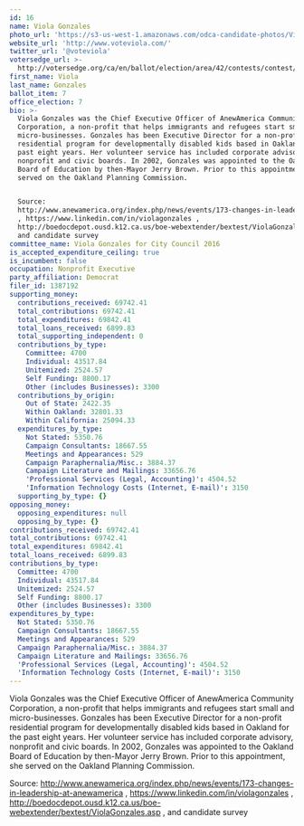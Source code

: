 ```yaml
---
id: 16
name: Viola Gonzales
photo_url: 'https://s3-us-west-1.amazonaws.com/odca-candidate-photos/Viola-Gonzales.png'
website_url: 'http://www.voteviola.com/'
twitter_url: '@voteviola'
votersedge_url: >-
  http://votersedge.org/ca/en/ballot/election/area/42/contests/contest/13237/candidate/130760?&county=Alameda%20County&election_authority_id=1
first_name: Viola
last_name: Gonzales
ballot_item: 7
office_election: 7
bio: >-
  Viola Gonzales was the Chief Executive Officer of AnewAmerica Community
  Corporation, a non-profit that helps immigrants and refugees start small and
  micro-businesses. Gonzales has been Executive Director for a non-profit
  residential program for developmentally disabled kids based in Oakland for the
  past eight years. Her volunteer service has included corporate advisory,
  nonprofit and civic boards. In 2002, Gonzales was appointed to the Oakland
  Board of Education by then-Mayor Jerry Brown. Prior to this appointment, she
  served on the Oakland Planning Commission. 


  Source:
  http://www.anewamerica.org/index.php/news/events/173-changes-in-leadership-at-anewamerica
  , https://www.linkedin.com/in/violagonzales ,
  http://boedocdepot.ousd.k12.ca.us/boe-webextender/bextest/ViolaGonzales.asp ,
  and candidate survey
committee_name: Viola Gonzales for City Council 2016
is_accepted_expenditure_ceiling: true
is_incumbent: false
occupation: Nonprofit Executive
party_affiliation: Democrat
filer_id: 1387192
supporting_money:
  contributions_received: 69742.41
  total_contributions: 69742.41
  total_expenditures: 69842.41
  total_loans_received: 6899.83
  total_supporting_independent: 0
  contributions_by_type:
    Committee: 4700
    Individual: 43517.84
    Unitemized: 2524.57
    Self Funding: 8800.17
    Other (includes Businesses): 3300
  contributions_by_origin:
    Out of State: 2422.35
    Within Oakland: 32801.33
    Within California: 25094.33
  expenditures_by_type:
    Not Stated: 5350.76
    Campaign Consultants: 18667.55
    Meetings and Appearances: 529
    Campaign Paraphernalia/Misc.: 3884.37
    Campaign Literature and Mailings: 33656.76
    'Professional Services (Legal, Accounting)': 4504.52
    'Information Technology Costs (Internet, E-mail)': 3150
  supporting_by_type: {}
opposing_money:
  opposing_expenditures: null
  opposing_by_type: {}
contributions_received: 69742.41
total_contributions: 69742.41
total_expenditures: 69842.41
total_loans_received: 6899.83
contributions_by_type:
  Committee: 4700
  Individual: 43517.84
  Unitemized: 2524.57
  Self Funding: 8800.17
  Other (includes Businesses): 3300
expenditures_by_type:
  Not Stated: 5350.76
  Campaign Consultants: 18667.55
  Meetings and Appearances: 529
  Campaign Paraphernalia/Misc.: 3884.37
  Campaign Literature and Mailings: 33656.76
  'Professional Services (Legal, Accounting)': 4504.52
  'Information Technology Costs (Internet, E-mail)': 3150
---
```

Viola Gonzales was the Chief Executive Officer of AnewAmerica Community Corporation, a non-profit that helps immigrants and refugees start small and micro-businesses. Gonzales has been Executive Director for a non-profit residential program for developmentally disabled kids based in Oakland for the past eight years. Her volunteer service has included corporate advisory, nonprofit and civic boards. In 2002, Gonzales was appointed to the Oakland Board of Education by then-Mayor Jerry Brown. Prior to this appointment, she served on the Oakland Planning Commission. 

Source: http://www.anewamerica.org/index.php/news/events/173-changes-in-leadership-at-anewamerica , https://www.linkedin.com/in/violagonzales , http://boedocdepot.ousd.k12.ca.us/boe-webextender/bextest/ViolaGonzales.asp , and candidate survey